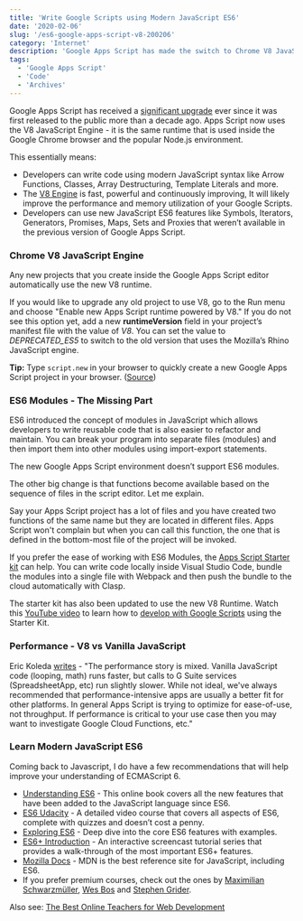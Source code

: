 ```yaml
---
title: 'Write Google Scripts using Modern JavaScript ES6'
date: '2020-02-06'
slug: '/es6-google-apps-script-v8-200206'
category: 'Internet'
description: 'Google Apps Script has made the switch to Chrome V8 JavaScript Engine. You can now write your Google Scripts and GSuite addons directly in ES6 but with a few caveats.'
tags:
  - 'Google Apps Script'
  - 'Code'
  - 'Archives'
---
```


Google Apps Script has received a [significant upgrade](https://developers.google.com/apps-script/guides/v8-runtime) ever since it was first released to the public more than a decade ago. Apps Script now uses the V8 JavaScript Engine - it is the same runtime that is used inside the Google Chrome browser and the popular Node.js environment.

This essentially means:

- Developers can write code using modern JavaScript syntax like Arrow Functions, Classes, Array Destructuring, Template Literals and more.
- The [V8 Engine](https://v8.dev/) is fast, powerful and continuously improving, It will likely improve the performance and memory utilization of your Google Scripts.
- Developers can use new JavaScript ES6 features like Symbols, Iterators, Generators, Promises, Maps, Sets and Proxies that weren’t available in the previous version of Google Apps Script.

### Chrome V8 JavaScript Engine

Any new projects that you create inside the Google Apps Script editor automatically use the new V8 runtime.

If you would like to upgrade any old project to use V8, go to the Run menu and choose "Enable new Apps Script runtime powered by V8." If you do not see this option yet, add a new **runtimeVersion** field in your project’s manifest file with the value of _V8_. You can set the value to _DEPRECATED_ES5_ to switch to the old version that uses the Mozilla’s Rhino JavaScript engine.

**Tip:** Type `script.new` in your browser to quickly create a new Google Apps Script project in your browser. ([Source](https://twitter.com/labnol/status/1219973358596632583))

### ES6 Modules - The Missing Part

ES6 introduced the concept of modules in JavaScript which allows developers to write reusable code that is also easier to refactor and maintain. You can break your program into separate files (modules) and then import them into other modules using import-export statements.

The new Google Apps Script environment doesn’t support ES6 modules.

The other big change is that functions become available based on the sequence of files in the script editor. Let me explain.

Say your Apps Script project has a lot of files and you have created two functions of the same name but they are located in different files. Apps Script won't complain but when you can call this function, the one that is defined in the bottom-most file of the project will be invoked.

If you prefer the ease of working with ES6 Modules, the [Apps Script Starter kit](https://github.com/labnol/apps-script-starter) can help. You can write code locally inside Visual Studio Code, bundle the modules into a single file with Webpack and then push the bundle to the cloud automatically with Clasp.

The starter kit has also been updated to use the new V8 Runtime. Watch this [YouTube video](https://www.youtube.com/watch?v=KxdCIbeO4Uk) to learn how to [develop with Google Scripts](/internet/google-apps-script-developers/32305/) using the Starter Kit.

### Performance - V8 vs Vanilla JavaScript

Eric Koleda [writes](https://twitter.com/erickoleda/status/1225967927507202050) - "The performance story is mixed. Vanilla JavaScript code (looping, math) runs faster, but calls to G Suite services (SpreadsheetApp, etc) run slightly slower. While not ideal, we've always recommended that performance-intensive apps are usually a better fit for other platforms. In general Apps Script is trying to optimize for ease-of-use, not throughput. If performance is critical to your use case then you may want to investigate Google Cloud Functions, etc."

### Learn Modern JavaScript ES6

Coming back to Javascript, I do have a few recommendations that will help improve your understanding of ECMAScript 6.

- [Understanding ES6](https://leanpub.com/understandinges6/read/) - This online book covers all the new features that have been added to the JavaScript language since ES6.
- [ES6 Udacity](https://www.udacity.com/course/es6-javascript-improved--ud356) - A detailed video course that covers all aspects of ES6, complete with quizzes and doesn’t cost a penny.
- [Exploring ES6](https://exploringjs.com/es6/index.html) - Deep dive into the core ES6 features with examples.
- [ES6+ Introduction](https://scrimba.com/g/gintrotoes6) - An interactive screencast tutorial series that provides a walk-through of the most important ES6+ features.
- [Mozilla Docs](https://developer.mozilla.org/en-US/docs/Web/JavaScript/Reference) - MDN is the best reference site for JavaScript, including ES6.
- If you prefer premium courses, check out the ones by [Maximilian Schwarzmüller](https://www.udemy.com/course/es6-bootcamp-next-generation-javascript/), [Wes Bos](https://es6.io/) and [Stephen Grider](https://www.udemy.com/course/javascript-es6-tutorial/).

Also see: [The Best Online Teachers for Web Development](/internet/learn-web-development/31945/)
